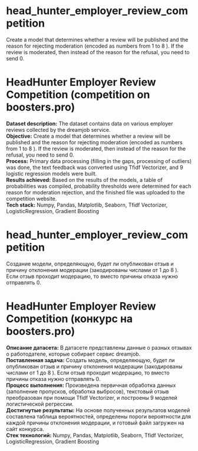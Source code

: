 # head_hunter_employer_review_competition  
Create a model that determines whether a review will be published and the reason for rejecting moderation (encoded as numbers from 1 to 8 ). If the review is moderated, then instead of the reason for the refusal, you need to send 0.  
  
# HeadHunter Employer Review Competition (competition on boosters.pro)  
**Dataset description:** The dataset contains data on various employer reviews collected by the dreamjob service.  
**Objective:** Create a model that determines whether a review will be published and the reason for rejecting moderation (encoded as numbers from 1 to 8 ). If the review is moderated, then instead of the reason for the refusal, you need to send 0.  
**Process:** Primary data processing (filling in the gaps, processing of outliers) was done, the text feedback was converted using Tfidf Vectorizer, and 9 logistic regression models were built.  
**Results achieved:** Based on the results of the models, a table of probabilities was compiled, probability thresholds were determined for each reason for moderation rejection, and the finished file was uploaded to the competition website.  
**Tech stack:** Numpy, Pandas, Matplotlib, Seaborn, Tfidf Vectorizer, LogisticRegression, Gradient Boosting  

# head_hunter_employer_review_competition
Создание модели, определяющую, будет ли опубликован отзыв и причину отклонения модерации (закодированы числами от 1 до 8 ). Если отзыв проходит модерацию, то вместо причины отказа нужно отправлять 0.

# HeadHunter Employer Review Competition (конкурс на boosters.pro)  
**Описание датасета:** В датасете представлены данные о разных отзывах о работодателе, которые собирает сервис dreamjob.   
**Поставленная задача:** Создать модель, определяющую, будет ли опубликован отзыв и причину отклонения модерации (закодированы числами от 1 до 8 ). Если отзыв проходит модерацию, то вместо причины отказа нужно отправлять 0.  
**Процесс выполнения:** Произведена первичная обработка данных (заполнение пропусков, обработка выбросов), текстовый отзыв преобразован при помощи Tfidf Vectorizer, и построены 9 моделей логистической регрессии.   
**Достигнутые результаты:** На основе полученных результатов моделей составлена таблица вероятностей, определены пороги вероятности для каждой причины отклонения модерации, и готовый файл загружен на сайт конкурса.  
**Стек технологий:** Numpy, Pandas, Matplotlib, Seaborn, Tfidf Vectorizer, LogisticRegression, Gradient Boosting
